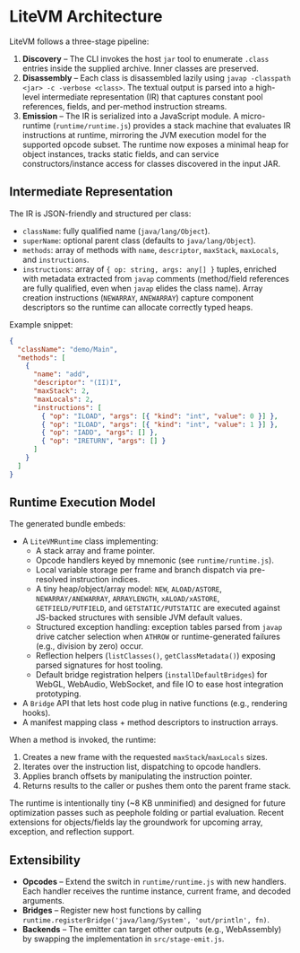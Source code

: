 # LiteVM Architecture

LiteVM follows a three-stage pipeline:

1. **Discovery** – The CLI invokes the host `jar` tool to enumerate `.class` entries inside the supplied archive. Inner classes are preserved.
2. **Disassembly** – Each class is disassembled lazily using `javap -classpath <jar> -c -verbose <class>`. The textual output is parsed into a high-level intermediate representation (IR) that captures constant pool references, fields, and per-method instruction streams.
3. **Emission** – The IR is serialized into a JavaScript module. A micro-runtime (`runtime/runtime.js`) provides a stack machine that evaluates IR instructions at runtime, mirroring the JVM execution model for the supported opcode subset. The runtime now exposes a minimal heap for object instances, tracks static fields, and can service constructors/instance access for classes discovered in the input JAR.

## Intermediate Representation

The IR is JSON-friendly and structured per class:

- `className`: fully qualified name (`java/lang/Object`).
- `superName`: optional parent class (defaults to `java/lang/Object`).
- `methods`: array of methods with `name`, `descriptor`, `maxStack`, `maxLocals`, and `instructions`.
- `instructions`: array of `{ op: string, args: any[] }` tuples, enriched with metadata extracted from `javap` comments (method/field references are fully qualified, even when `javap` elides the class name). Array creation instructions (`NEWARRAY`, `ANEWARRAY`) capture component descriptors so the runtime can allocate correctly typed heaps.

Example snippet:

```json
{
  "className": "demo/Main",
  "methods": [
    {
      "name": "add",
      "descriptor": "(II)I",
      "maxStack": 2,
      "maxLocals": 2,
      "instructions": [
        { "op": "ILOAD", "args": [{ "kind": "int", "value": 0 }] },
        { "op": "ILOAD", "args": [{ "kind": "int", "value": 1 }] },
        { "op": "IADD", "args": [] },
        { "op": "IRETURN", "args": [] }
      ]
    }
  ]
}
```

## Runtime Execution Model

The generated bundle embeds:

- A `LiteVMRuntime` class implementing:
  - A stack array and frame pointer.
  - Opcode handlers keyed by mnemonic (see `runtime/runtime.js`).
  - Local variable storage per frame and branch dispatch via pre-resolved instruction indices.
  - A tiny heap/object/array model: `NEW`, `ALOAD/ASTORE`, `NEWARRAY/ANEWARRAY`, `ARRAYLENGTH`, `xALOAD/xASTORE`, `GETFIELD/PUTFIELD`, and `GETSTATIC/PUTSTATIC` are executed against JS-backed structures with sensible JVM default values.
  - Structured exception handling: exception tables parsed from `javap` drive catcher selection when `ATHROW` or runtime-generated failures (e.g., division by zero) occur.
  - Reflection helpers (`listClasses()`, `getClassMetadata()`) exposing parsed signatures for host tooling.
  - Default bridge registration helpers (`installDefaultBridges`) for WebGL, WebAudio, WebSocket, and file IO to ease host integration prototyping.
- A `Bridge` API that lets host code plug in native functions (e.g., rendering hooks).
- A manifest mapping class + method descriptors to instruction arrays.

When a method is invoked, the runtime:

1. Creates a new frame with the requested `maxStack`/`maxLocals` sizes.
2. Iterates over the instruction list, dispatching to opcode handlers.
3. Applies branch offsets by manipulating the instruction pointer.
4. Returns results to the caller or pushes them onto the parent frame stack.

The runtime is intentionally tiny (~8 KB unminified) and designed for future optimization passes such as peephole folding or partial evaluation. Recent extensions for objects/fields lay the groundwork for upcoming array, exception, and reflection support.

## Extensibility

- **Opcodes** – Extend the switch in `runtime/runtime.js` with new handlers. Each handler receives the runtime instance, current frame, and decoded arguments.
- **Bridges** – Register new host functions by calling `runtime.registerBridge('java/lang/System', 'out/println', fn)`.
- **Backends** – The emitter can target other outputs (e.g., WebAssembly) by swapping the implementation in `src/stage-emit.js`.
